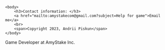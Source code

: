 <!DOCTYPE html>
<html>
    <head>
        <title>Contact and Copyright</title>
    </head>

    <body>
        <h3>Contact information: </h3>
        <a href="mailto:amystakecom@gmail.com?subject=Help for game">Email me</a>
        <br>
        <span>Copyright 2023, Andrii Piskun</span>
    </body>
</html>

Game Developer at AmyStake Inc.
